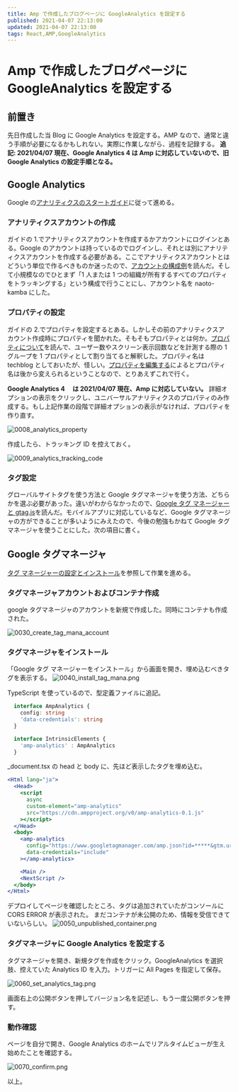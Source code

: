 ```yaml
---
title: Amp で作成したブログページに GoogleAnalytics を設定する
published: 2021-04-07 22:13:00
updated: 2021-04-07 22:13:00
tags: React,AMP,GoogleAnalytics
---
```


# Amp で作成したブログページに GoogleAnalytics を設定する

## 前置き

先日作成した当 Blog に Google Analytics を設定する。AMP なので、通常と違う手順が必要になるかもしれない。実際に作業しながら、過程を記録する。
**追記: 2021/04/07 現在、Google Analytics 4 は Amp に対応していないので、旧 Google Analytics の設定手順となる。**

## Google Analytics

Google の[アナリティクスのスタートガイド](https://support.google.com/analytics/answer/1008015?hl=ja&ref_topic=3544906)に従って進める。

### アナリティクスアカウントの作成

ガイドの 1.でアナリティクスアカウントを作成するかアカウントにログインとある。Google のアカウントは持っているのでログインし、それとは別にアナリティクスアカウントを作成する必要がある。ここでアナリティクスアカウントとはどういう単位で作るべきものか迷ったので、[アカウントの構成例](https://support.google.com/analytics/answer/1102152?hl=ja)を読んだ。そして小規模なのでひとまず「1 人または 1 つの組織が所有するすべてのプロパティをトラッキングする」という構成で行うことにし、アカウント名を naoto-kamba にした。

### プロパティの設定

ガイドの 2.でプロパティを設定するとある。しかしその前のアナリティクスアカウント作成時にプロパティを聞かれた。そもそもプロパティとは何か。[プロパティについて](https://support.google.com/analytics/answer/2649554?hl=ja)を読んで、ユーザー数やスクリーン表示回数などを計測する際の 1 グループを 1 プロパティとして割り当てると解釈した。プロパティ名は techblog としておいたが、怪しい。[プロパティを編集する](https://support.google.com/analytics/answer/3467852?hl=ja)によるとプロパティ名は後から変えられるということなので、とりあえずこれで行く。

**Google Analytics 4 　は 2021/04/07 現在、Amp に対応していない。**
詳細オプションの表示をクリックし、ユニバーサルアナリティクスのプロパティのみ作成する。もし上記作業の段階で詳細オプションの表示がなければ、プロパティを作り直す。

![0008_analytics_property](images/0008_analytics_property.png)

作成したら、トラッキング ID を控えておく。

![0009_analytics_tracking_code](images/0009_analytics_tracking_code.png)

### タグ設定

グローバルサイトタグを使う方法と Google タグマネージャを使う方法、どちらかを選ぶ必要があった。違いがわからなかったので、[Google タグ マネージャーと gtag.js](https://support.google.com/tagmanager/answer/7582054?hl=ja)を読んだ。モバイルアプリに対応しているなど、Google タグマネージャの方ができることが多いようにみえたので、今後の勉強もかねて Google タグマネージャを使うことにした。次の項目に書く。

## Google タグマネージャ

[タグ マネージャーの設定とインストール](https://support.google.com/tagmanager/answer/6103696?hl=ja&ref_topic=3441530)を参照して作業を進める。

### タグマネージャアカウントおよびコンテナ作成

google タグマネージャのアカウントを新規で作成した。同時にコンテナも作成された。

![0030_create_tag_mana_account](images/0030_create_tag_mana_account.png)

### タグマネージャをインストール

「Google タグ マネージャーをインストール」から画面を開き、埋め込むべきタグを表示する。
![0040_install_tag_mana.png](images/0040_install_tag_mana.png)

TypeScript を使っているので、型定義ファイルに追記。

```TypeScript
  interface AmpAnalytics {
    config: string
    'data-credentials': string
  }

  interface IntrinsicElements {
    'amp-analytics' : AmpAnalytics
  }
```

\_document.tsx の head と body に、先ほど表示したタグを埋め込む。

```jsx
<Html lang="ja">
  <Head>
    <script
      async
      custom-element="amp-analytics"
      src="https://cdn.ampproject.org/v0/amp-analytics-0.1.js"
    ></script>
  </Head>
  <body>
    <amp-analytics
      config="https://www.googletagmanager.com/amp.json?id=*****&gtm.url=SOURCE_URL"
      data-credentials="include"
    ></amp-analytics>

    <Main />
    <NextScript />
  </body>
</Html>
```

デプロイしてページを確認したところ、タグは追加されていたがコンソールに CORS ERROR が表示された。
まだコンテナが未公開のため、情報を受信できていないらしい。
![0050_unpublished_container.png](images/0050_unpublished_container.png)

### タグマネージャに Google Analytics を設定する

タグマネージャを開き、新規タグを作成をクリック。GoogleAnalytics を選択肢、控えていた Analytics ID を入力。トリガーに All Pages を指定して保存。

![0060_set_analytics_tag.png](images/0060_set_analytics_tag.png)

画面右上の公開ボタンを押してバージョン名を記述し、もう一度公開ボタンを押す。

### 動作確認

ページを自分で開き、Google Analytics のホームでリアルタイムビューが生え始めたことを確認する。

![0070_confirm.png](images/0070_confirm.png)

以上。
